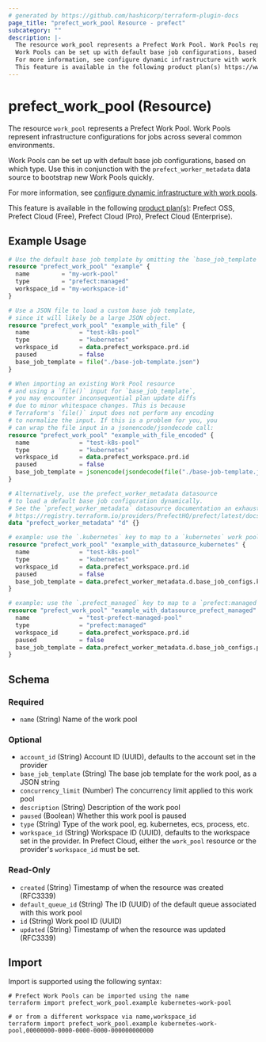 ```yaml
---
# generated by https://github.com/hashicorp/terraform-plugin-docs
page_title: "prefect_work_pool Resource - prefect"
subcategory: ""
description: |-
  The resource work_pool represents a Prefect Work Pool. Work Pools represent infrastructure configurations for jobs across several common environments.
  Work Pools can be set up with default base job configurations, based on which type. Use this in conjunction with the prefect_worker_metadata data source to bootstrap new Work Pools quickly.
  For more information, see configure dynamic infrastructure with work pools https://docs.prefect.io/v3/deploy/infrastructure-concepts/work-pools.
  This feature is available in the following product plan(s) https://www.prefect.io/pricing: Prefect OSS, Prefect Cloud (Free), Prefect Cloud (Pro), Prefect Cloud (Enterprise).
---
```


# prefect_work_pool (Resource)

The resource `work_pool` represents a Prefect Work Pool. Work Pools represent infrastructure configurations for jobs across several common environments.

Work Pools can be set up with default base job configurations, based on which type. Use this in conjunction with the `prefect_worker_metadata` data source to bootstrap new Work Pools quickly.

For more information, see [configure dynamic infrastructure with work pools](https://docs.prefect.io/v3/deploy/infrastructure-concepts/work-pools).

This feature is available in the following [product plan(s)](https://www.prefect.io/pricing): Prefect OSS, Prefect Cloud (Free), Prefect Cloud (Pro), Prefect Cloud (Enterprise).

## Example Usage

```terraform
# Use the default base job template by omitting the `base_job_template` argument.
resource "prefect_work_pool" "example" {
  name         = "my-work-pool"
  type         = "prefect:managed"
  workspace_id = "my-workspace-id"
}

# Use a JSON file to load a custom base job template,
# since it will likely be a large JSON object.
resource "prefect_work_pool" "example_with_file" {
  name              = "test-k8s-pool"
  type              = "kubernetes"
  workspace_id      = data.prefect_workspace.prd.id
  paused            = false
  base_job_template = file("./base-job-template.json")
}

# When importing an existing Work Pool resource
# and using a `file()` input for `base_job_template`,
# you may encounter inconsequential plan update diffs
# due to minor whitespace changes. This is because
# Terraform's `file()` input does not perform any encoding
# to normalize the input. If this is a problem for you, you
# can wrap the file input in a jsonencode/jsondecode call:
resource "prefect_work_pool" "example_with_file_encoded" {
  name              = "test-k8s-pool"
  type              = "kubernetes"
  workspace_id      = data.prefect_workspace.prd.id
  paused            = false
  base_job_template = jsonencode(jsondecode(file("./base-job-template.json")))
}

# Alternatively, use the prefect_worker_metadata datasource
# to load a default base job configuration dynamically.
# See the `prefect_worker_metadata` datasource documentation an exhaustive list of keys.
# https://registry.terraform.io/providers/PrefectHQ/prefect/latest/docs/data-sources/worker_metadata
data "prefect_worker_metadata" "d" {}

# example: use the `.kubernetes` key to map to a `kubernetes` work pool type
resource "prefect_work_pool" "example_with_datasource_kubernetes" {
  name              = "test-k8s-pool"
  type              = "kubernetes"
  workspace_id      = data.prefect_workspace.prd.id
  paused            = false
  base_job_template = data.prefect_worker_metadata.d.base_job_configs.kubernetes
}

# example: use the `.prefect_managed` key to map to a `prefect:managed` work pool type
resource "prefect_work_pool" "example_with_datasource_prefect_managed" {
  name              = "test-prefect-managed-pool"
  type              = "prefect:managed"
  workspace_id      = data.prefect_workspace.prd.id
  paused            = false
  base_job_template = data.prefect_worker_metadata.d.base_job_configs.prefect_managed
}
```

<!-- schema generated by tfplugindocs -->
## Schema

### Required

- `name` (String) Name of the work pool

### Optional

- `account_id` (String) Account ID (UUID), defaults to the account set in the provider
- `base_job_template` (String) The base job template for the work pool, as a JSON string
- `concurrency_limit` (Number) The concurrency limit applied to this work pool
- `description` (String) Description of the work pool
- `paused` (Boolean) Whether this work pool is paused
- `type` (String) Type of the work pool, eg. kubernetes, ecs, process, etc.
- `workspace_id` (String) Workspace ID (UUID), defaults to the workspace set in the provider. In Prefect Cloud, either the `work_pool` resource or the provider's `workspace_id` must be set.

### Read-Only

- `created` (String) Timestamp of when the resource was created (RFC3339)
- `default_queue_id` (String) The ID (UUID) of the default queue associated with this work pool
- `id` (String) Work pool ID (UUID)
- `updated` (String) Timestamp of when the resource was updated (RFC3339)

## Import

Import is supported using the following syntax:

```shell
# Prefect Work Pools can be imported using the name
terraform import prefect_work_pool.example kubernetes-work-pool

# or from a different workspace via name,workspace_id
terraform import prefect_work_pool.example kubernetes-work-pool,00000000-0000-0000-0000-000000000000
```
